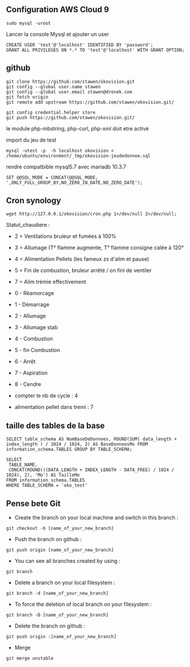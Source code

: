 ## Configuration AWS Cloud 9

```
sudo mysql -uroot
```
Lancer la console Mysql et ajouter un user 
```
CREATE USER 'test'@'localhost' IDENTIFIED BY 'password';
GRANT ALL PRIVILEGES ON *.* TO 'test'@'localhost' WITH GRANT OPTION;
```


## github
```
git clone https://github.com/stawen/okovision.git
git config --global user.name stawen
git config --global user.email stawen@dronek.com
git fetch origin
git remote add upstream https://github.com/stawen/okovision.git/
```
```
git config credential.helper store
git push https://github.com/stawen/okovision.git/
```


le module php-mbstring, php-curl, php-xml doit etre activé 

import du jeu de test
```
mysql -utest -p  -h localhost okovision < /home/ubuntu/environment/_tmp/okovision-jeudedonnee.sql
```
rendre compatbible mysql5.7 avec mariadb 10.3.7 
```
SET @@SQL_MODE = CONCAT(@@SQL_MODE, ',ONLY_FULL_GROUP_BY,NO_ZERO_IN_DATE,NO_ZERO_DATE');
```


## Cron synology
```
wget http://127.0.0.1/okovision/cron.php 1>/dev/null 2>/dev/null;
```


Statut_chaudiere : 
* 2 = Ventilations bruleur et fumées à 100%
* 3 = Allumage (T° flamme augmente, T° flamme consigne calée à 120°
* 4 = Alimentation Pellets (les fameux zs d'alim et pause)
* 5 = Fin de combustion, bruleur arrêté / on fini de ventiler
* 7 = Alim trémie effectivement


* 0 - Réamorcage
* 1 - Démarrage
* 2 - Allumage
* 3 - Allumage stab
* 4 - Combustion
* 5 - fin Combustion
* 6 - Arrêt
* 7 - Aspiration
* 8 - Cendre

* compter le nb de cycle : 4
* alimentation pellet dans tremi : 7





## taille des tables de la base
```
SELECT table_schema AS NomBaseDeDonnees, ROUND(SUM( data_length + index_length ) / 1024 / 1024, 2) AS BaseDonneesMo FROM information_schema.TABLES GROUP BY TABLE_SCHEMA;
```
```
SELECT 
 TABLE_NAME,
 CONCAT(ROUND(((DATA_LENGTH + INDEX_LENGTH - DATA_FREE) / 1024 / 1024), 2), 'Mo') AS TailleMo 
FROM information_schema.TABLES 
WHERE TABLE_SCHEMA = 'oko_test'
```



## Pense bete Git

* Create the branch on your local machine and switch in this branch :
```
git checkout -b [name_of_your_new_branch]
```
* Push the branch on github :
```
git push origin [name_of_your_new_branch]
```
* You can see all branches created by using :
```
git branch
```

* Delete a branch on your local filesystem :
```
git branch -d [name_of_your_new_branch]
```

* To force the deletion of local branch on your filesystem :
```
git branch -D [name_of_your_new_branch]
```

* Delete the branch on github :
```
git push origin :[name_of_your_new_branch]
```

* Merge
```
git merge unstable
```	


